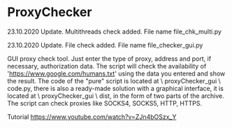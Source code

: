 # ProxyChecker

23.10.2020 Update. Multithreads check added. File name file_chk_multi.py

23.10.2020 Update. File check added. File name file_checker_gui.py

GUI proxy check tool.
Just enter the type of proxy, address and port, if necessary, authorization data. 
The script will check the availability of 'https://www.google.com/humans.txt' using the data you entered and show the result. 
The code of the "pure" script is located at \ proxyChecker_gui \ code.py, there is also a ready-made solution with a graphical interface, 
it is located at \ proxyChecker_gui \ dist, in the form of two parts of the archive. 
The script can check proxies like SOCKS4, SOCKS5, HTTP, HTTPS.

Tutorial https://www.youtube.com/watch?v=ZJn4bOSzx_Y
